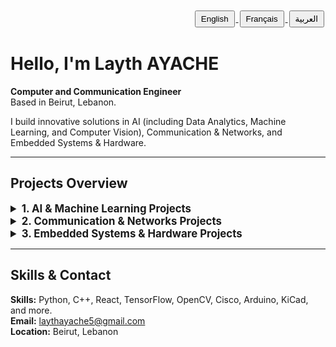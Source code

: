 <!-- Translation Buttons -->
<div align="right">
  <a href="https://translate.google.com/translate?hl=en&sl=en&tl=en&u=https://github.com/laythayache" target="_blank">
    <button style="padding:4px 8px; margin:2px;">English</button>
  </a>
  <a href="https://translate.google.com/translate?hl=en&sl=en&tl=fr&u=https://github.com/laythayache" target="_blank">
    <button style="padding:4px 8px; margin:2px;">Français</button>
  </a>
  <a href="https://translate.google.com/translate?hl=en&sl=en&tl=ar&u=https://github.com/laythayache" target="_blank">
    <button style="padding:4px 8px; margin:2px;">العربية</button>
  </a>
</div>

<!-- Button and Hover Effects -->
<style>
  .explore-btn {
    display: inline-block;
    background-color: #888888;
    color: #fff;
    padding: 8px 16px;
    margin-top: 8px;
    border: none;
    border-radius: 4px;
    text-decoration: none;
    font-size: 1em;
    transition: background-color 0.3s ease, transform 0.3s ease;
  }
  .explore-btn:hover {
    background-color: #555555;
    transform: scale(1.05);
  }
</style>

# Hello, I'm Layth AYACHE

**Computer and Communication Engineer**  
Based in Beirut, Lebanon.

I build innovative solutions in AI (including Data Analytics, Machine Learning, and Computer Vision), Communication & Networks, and Embedded Systems & Hardware.

---

## Projects Overview

<details>
  <summary style="font-size:1.2em; font-weight:bold;">1. AI & Machine Learning Projects</summary>
  <ul>
    <li><strong>License Plate Recognition System:</strong> Real-time detection using Python, YOLOv8, and OCR.</li>
    <li><strong>Face Recognition System:</strong> Advanced detection using OpenCV.</li>
    <li><strong>Sign Language Translator:</strong> CNN-powered translation using TensorFlow.</li>
    <li><strong>Breast Cancer Detection Model:</strong> Predictive analytics with TensorFlow.</li>
  </ul>
  <a class="explore-btn" href="https://github.com/laythayache?tab=repositories" target="_blank">Explore AI/ML Projects »</a>
</details>

<details>
  <summary style="font-size:1.2em; font-weight:bold;">2. Communication & Networks Projects</summary>
  <ul>
    <li><strong>Cisco Configurations & VLAN Setup:</strong> Hands-on network engineering.</li>
    <li><strong>Packet Tracer Simulations:</strong> Network troubleshooting and optimization.</li>
    <li><strong>Security & Automation:</strong> SNMP/OID-based monitoring and firewall management.</li>
  </ul>
  <a class="explore-btn" href="https://github.com/laythayache?tab=repositories" target="_blank">Explore Communication Projects »</a>
</details>

<details>
  <summary style="font-size:1.2em; font-weight:bold;">3. Embedded Systems & Hardware Projects</summary>
  <ul>
    <li><strong>IoT Home Security System:</strong> Arduino-based system with motion detection.</li>
    <li><strong>Line Tracking Robot:</strong> Autonomous navigation using Arduino and sensors.</li>
    <li><strong>FM/AM Radio PCB Design:</strong> Custom design using KiCad.</li>
  </ul>
  <a class="explore-btn" href="https://github.com/laythayache?tab=repositories" target="_blank">Explore Embedded Projects »</a>
</details>

---

## Skills & Contact

**Skills:** Python, C++, React, TensorFlow, OpenCV, Cisco, Arduino, KiCad, and more.  
**Email:** [laythayache5@gmail.com](mailto:laythayache5@gmail.com)  
**Location:** Beirut, Lebanon

